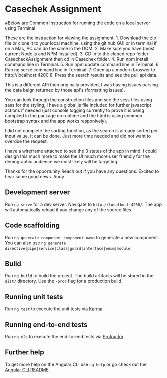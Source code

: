 # Casechek Assignment

#Below are Common Instruction for running the code on a local server using Terminal

These are the instruction for viewing the assignment.
	1. Download the zip file or clone it to your local machine, using the git hub GUI or in terminal if on a Mac, PC can do the same in the DOM.
	2. Make sure you have (most current Node,js and NPM Installed).
	3. CD in to the cloned repo folder CasecheckAssignment then cd in Casechek folder.
	4. Run npm install command line in Terminal.
	5. Run npm update command line in Terminal.
	6. Run ng serve command line in Terminal.
	7. Open up a modern broswer to http://localhost:4200
	8. Press the search results and see the pull api data.

This is a different APi then originally provided, I was having issues parsing the data beign returned by those api's (formatting issues).

You can look through the construction files and see the scss files using sass for the styling, I have a global.js file included for further javascript actions if needed (just console logging currently to prove it is being complied in the package on runtime and the html is using common bootstrap syntax and the app works responively).

I did not complete the sorting function, as the search is already sorted per input value. It can be done. Just more time needed and did not want to overdue the request.

I have a wireframe attached to see the 3 states of the app in mind.
I could design this much more to make the UI much more user friendly for the demographic audience we most likely will be targeting.

Thanks for the opportunity
Reach out if you have any questions.
Excited to hear some good news.
Andy


## Development server

Run `ng serve` for a dev server. Navigate to `http://localhost:4200/`. The app will automatically reload if you change any of the source files.

## Code scaffolding

Run `ng generate component component-name` to generate a new component. You can also use `ng generate directive|pipe|service|class|guard|interface|enum|module`.

## Build

Run `ng build` to build the project. The build artifacts will be stored in the `dist/` directory. Use the `-prod` flag for a production build.

## Running unit tests

Run `ng test` to execute the unit tests via [Karma](https://karma-runner.github.io).

## Running end-to-end tests

Run `ng e2e` to execute the end-to-end tests via [Protractor](http://www.protractortest.org/).

## Further help

To get more help on the Angular CLI use `ng help` or go check out the [Angular CLI README](https://github.com/angular/angular-cli/blob/master/README.md).
